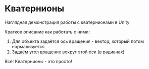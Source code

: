 # Кватернионы
Наглядная демонстрация работы с кватернионами в Unity

Краткое описание как работать с ними:
1. Для объекта задаётся ось вращения - вектор, который потом нормализуется
2. Задаём угол вращение вокруг этой оси (в радианах)

Всё! Кватернионы - это просто!
